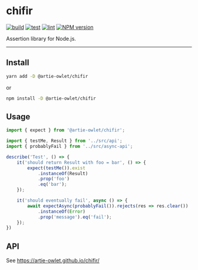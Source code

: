 # chifir

[![build](https://github.com/artie-owlet/chifir/actions/workflows/build.yaml/badge.svg)](https://github.com/artie-owlet/chifir/actions/workflows/build.yaml)
[![test](https://github.com/artie-owlet/chifir/actions/workflows/test.yaml/badge.svg)](https://github.com/artie-owlet/chifir/actions/workflows/test.yaml)
[![lint](https://github.com/artie-owlet/chifir/actions/workflows/lint.yaml/badge.svg)](https://github.com/artie-owlet/chifir/actions/workflows/lint.yaml)
[![NPM version](https://img.shields.io/npm/v/@artie-owlet/chifir?color=33cd56&logo=npm)](https://www.npmjs.com/package/@artie-owlet/chifir)

Assertion library for Node.js.

---

## Install

```bash
yarn add -D @artie-owlet/chifir
```

or

```bash
npm install -D @artie-owlet/chifir
```

## Usage

```ts
import { expect } from '@artie-owlet/chifir';

import { testMe, Result } from '../src/api';
import { probablyFail } from '../src/async-api';

describe('Test', () => {
    it('should return Result with foo = bar', () => {
        expect(testMe()).exist
            .instanceOf(Result)
            .prop('foo')
            .eq('bar');
    });

    it('should eventually fail', async () => {
        await expectAsync(probablyFail()).rejects(res => res.clear())
            .instanceOf(Error)
            .prop('message').eq('fail');
    });
})
```

## API

See https://artie-owlet.github.io/chifir/
